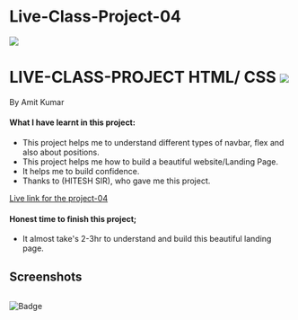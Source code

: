 # Live-Class-Project-04


![]("")
# LIVE-CLASS-PROJECT HTML/ CSS ![]("")
By Amit Kumar

#### What I have learnt in this project:
- This project helps me to understand different types of navbar, flex and also about positions.
- This project helps me how to build a beautiful website/Landing Page.
- It helps me to build confidence.
- Thanks to (HITESH SIR), who gave me this project.

[Live link for the project-04](https://live-class-project-04.netlify.app)
#### Honest time to finish this project;
- It almost take's 2-3hr to understand and build this beautiful landing page.
 ## Screenshots
 ![]()












![Badge](https://img.shields.io/badge/Project---04-orange)






